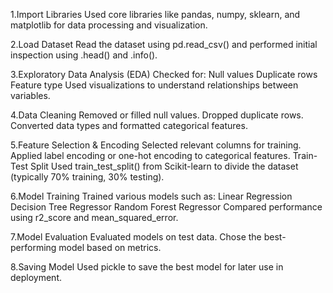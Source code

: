 1.Import Libraries
  Used core libraries like pandas, numpy, sklearn, and matplotlib for data processing and visualization.

2.Load Dataset
  Read the dataset using pd.read_csv() and performed initial inspection using .head() and .info().

3.Exploratory Data Analysis (EDA)
  Checked for:
  Null values
  Duplicate rows
  Feature type
  Used visualizations to understand relationships between variables.

4.Data Cleaning
  Removed or filled null values.
  Dropped duplicate rows.
  Converted data types and formatted categorical features.

5.Feature Selection & Encoding
  Selected relevant columns for training.
  Applied label encoding or one-hot encoding to categorical features.
  Train-Test Split
  Used train_test_split() from Scikit-learn to divide the dataset (typically 70% training, 30% testing).

6.Model Training
  Trained various models such as:
  Linear Regression
  Decision Tree Regressor
  Random Forest Regressor
  Compared performance using r2_score and mean_squared_error.

7.Model Evaluation
  Evaluated models on test data.
  Chose the best-performing model based on metrics.
 
  8.Saving Model
  Used pickle to save the best model for later use in deployment.
